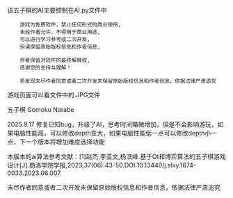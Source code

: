 该五子棋的AI主要控制在AI.py文件中


        游戏为免费软件，禁止任何形式的商业使用,
        未经作者允许，不得用于商业用途,
        可以进行学习参考或二次开发,
        但请保留原始版权信息和作者信息,

        作者保留对软件的最终解释权,
        感谢您的支持与理解！

        若发现未尽作者同意或者二次开发未保留原始版权信息和作者信息，依据法律严肃追究


游戏页面可以看文件中的.JPG文件

五子棋
Gomoku Narabe

2025.9.17 修复已知bug，升级了AI，思考时间略微增加，但是不会影响游玩，如果电脑性能高，可以修改depth变大，如果电脑性能低一点可以修改depth小一点，下一个版本将增加难度选择功能

本版本的ai算法参考文献：[1]赵杰,李亚文,杨滨峰.基于Qt和博弈算法的五子棋游戏设计[J].商洛学院学报,2023,37(06):43-50.DOI:10.13440/j.slxy.1674-0033.2023.06.007.

未尽作者同意或者二次开发未保留原始版权信息和作者信息，依据法律严肃追究
